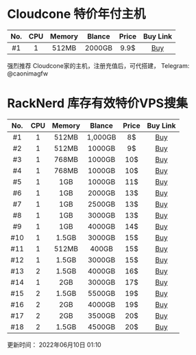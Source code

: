# Cloudcone 特价年付主机

| No. | CPU | Memory | Blance | Price | Buy Link |
| :------:| :------: | :------: | :------: | :------: | :------: |
| #1 | 1 | 512MB |  2000GB | 9.9$ | [Buy](https://app.cloudcone.com.cn/vps/79/create?token=hashtag%202022%20vps%20-%201&ref=5179) |

强烈推荐 Cloudcone家的主机，注册充值后，可代搭建， Telegram: @caonimagfw


# RackNerd 库存有效特价VPS搜集

| No. | CPU | Memory | Blance | Price | Buy Link |
| :------:| :------: | :------: | :------: | :------: | :------: |
| #1 | 1 | 512MB |  1,000GB | 8$ | [Buy](https://my.racknerd.com/aff.php?aff=1030&pid=565) |
| #2 | 1 | 512MB |  1000GB | 9$ | [Buy](https://my.racknerd.com/aff.php?aff=1030&pid=620) |
| #3 | 1 | 768MB |  1000GB | 10$ | [Buy](https://my.racknerd.com/aff.php?aff=1030&pid=587) |
| #4 | 1 | 768MB |  1000GB | 10$ | [Buy](https://my.racknerd.com/aff.php?aff=1030&pid=632) |
| #5 | 1 | 1GB |  1000GB | 11$ | [Buy](https://my.racknerd.com/aff.php?aff=1030&pid=648) |
| #6 | 1 | 1GB |  2000GB | 13$ | [Buy](https://my.racknerd.com/aff.php?aff=1030&pid=621) |
| #7 | 1 | 1GB |  2500GB | 13$ | [Buy](https://my.racknerd.com/aff.php?aff=1030&pid=645) |
| #8 | 1 | 1GB |  3000GB | 13$ | [Buy](https://my.racknerd.com/aff.php?aff=1030&pid=279) |
| #9 | 1 | 1GB |  4000GB | 14$ | [Buy](https://my.racknerd.com/aff.php?aff=1030&pid=588) |
| #10 | 1 | 1.5GB |  3000GB | 15$ | [Buy](https://my.racknerd.com/aff.php?aff=1030&pid=633) |
| #11 | 1 | 512MB |  400GB | 15$ | [Buy](https://my.racknerd.com/aff.php?aff=1030&pid=302) |
| #12 | 1 | 1.5GB |  3000GB | 15$ | [Buy](https://my.racknerd.com/aff.php?aff=1030&pid=663) |
| #13 | 2 | 1.5GB |  4000GB | 16$ | [Buy](https://my.racknerd.com/aff.php?aff=1030&pid=135) |
| #14 | 1 | 2GB |  3000GB | 17$ | [Buy](https://my.racknerd.com/aff.php?aff=1030&pid=649) |
| #15 | 2 | 1.5GB |  5500GB | 19$ | [Buy](https://my.racknerd.com/aff.php?aff=1030&pid=102) |
| #16 | 2 | 2GB |  4000GB | 19$ | [Buy](https://my.racknerd.com/aff.php?aff=1030&pid=280) |
| #17 | 2 | 2GB |  3500GB | 20$ | [Buy](https://my.racknerd.com/aff.php?aff=1030&pid=74) |
| #18 | 2 | 1.5GB |  4500GB | 20$ | [Buy](https://my.racknerd.com/aff.php?aff=1030&pid=162) |

更新时间： 2022年06月10日 01:10
